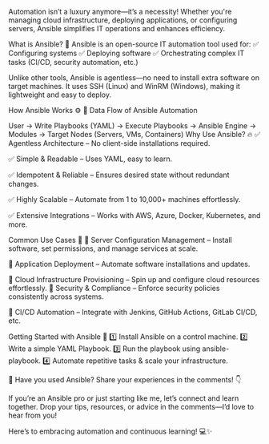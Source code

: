 Automation isn’t a luxury anymore—it’s a necessity! Whether you're managing cloud infrastructure, deploying applications, or configuring servers, Ansible simplifies IT operations and enhances efficiency.

What is Ansible? 🤔
Ansible is an open-source IT automation tool used for:
✅ Configuring systems 
✅ Deploying software 
✅ Orchestrating complex IT tasks (CI/CD, security automation, etc.)

Unlike other tools, Ansible is agentless—no need to install extra software on target machines. It uses SSH (Linux) and WinRM (Windows), making it lightweight and easy to deploy.

How Ansible Works ⚙️
📌 Data Flow of Ansible Automation

User → Write Playbooks (YAML) → Execute Playbooks → Ansible Engine → Modules → Target Nodes (Servers, VMs, Containers)
Why Use Ansible? 🔥
✅ Agentless Architecture – No client-side installations required.

✅ Simple & Readable – Uses YAML, easy to learn. 

✅ Idempotent & Reliable – Ensures desired state without redundant changes. 

✅ Highly Scalable – Automate from 1 to 10,000+ machines effortlessly.

✅ Extensive Integrations – Works with AWS, Azure, Docker, Kubernetes, and more.


Common Use Cases 🎯
🔹 Server Configuration Management – Install software, set permissions, and manage services at scale. 

🔹 Application Deployment – Automate software installations and updates. 

🔹 Cloud Infrastructure Provisioning – Spin up and configure cloud resources effortlessly. 🔹 Security & Compliance – Enforce security policies consistently across systems. 

🔹 CI/CD Automation – Integrate with Jenkins, GitHub Actions, GitLab CI/CD, etc.

Getting Started with Ansible 🚀
1️⃣ Install Ansible on a control machine. 2️⃣ Write a simple YAML Playbook. 3️⃣ Run the playbook using ansible-playbook. 4️⃣ Automate repetitive tasks & scale your infrastructure.

🔹 Have you used Ansible? Share your experiences in the comments! 👇

If you’re an Ansible pro or just starting like me, let’s connect and learn together. Drop your tips, resources, or advice in the comments—I’d love to hear from you!

Here’s to embracing automation and continuous learning! 💻✨

